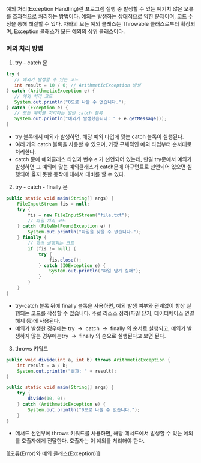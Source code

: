 예외 처리(Exception Handling)란 프로그램 실행 중 발생할 수 있는 예기치 않은 오류를 효과적으로 처리하는 방법이다. 예외는 발생하는 상대적으로 약한 문제이며, 코드 수정을 통해 해결할 수 있다. 자바의 모든 예외 클래스는 Throwable 클래스로부터 확장되며, Exception 클래스가 모든 예외의 상위 클래스이다.

### 예외 처리 방법
1. try - catch 문
 ```java
try {
    // 예외가 발생할 수 있는 코드
    int result = 10 / 0; // ArithmeticException 발생
} catch (ArithmeticException e) {
    // 예외 처리 코드
    System.out.println("0으로 나눌 수 없습니다.");
} catch (Exception e) {
    // 모든 예외를 처리하는 일반 catch 블록
    System.out.println("예외가 발생했습니다: " + e.getMessage());
}
```
- try 블록에서 예외가 발생하면, 해당 예외 타입에 맞는 catch 블록이 실행된다.
- 여러 개의 catch 블록을 사용할 수 있으며, 가장 구체적인 예외 타입부터 순서대로 처리한다.
- catch 문에 예외클래스 타입과 변수 e 가 선언되어 있는데, 만일 try문에서 예외가 발생하면 그 예외에 맞는 예외클래스가 catch문에 아규먼트로 선언되어 있으면 실행되어 옳지 못한 동작에 대해서 대비를 할 수 있다.

2. try - catch - finally 문
```java
public static void main(String[] args) {
    FileInputStream fis = null;
    try {
        fis = new FileInputStream("file.txt");
        // 파일 처리 코드
    } catch (FileNotFoundException e) {
        System.out.println("파일을 찾을 수 없습니다.");
    } finally {
        // 항상 실행되는 코드
        if (fis != null) {
            try {
                fis.close();
            } catch (IOException e) {
                System.out.println("파일 닫기 실패");
            }
        }
    }
}
```
- try-catch 블록 뒤에 finally 블록을 사용하면, 예외 발생 여부와 관계없이 항상 실행되는 코드를 작성할 수 있습니다. 주로 리소스 정리(파일 닫기, 데이터베이스 연결 해제 등)에 사용된다.
- 예외가 발생한 경우에는 try  →  catch  →  finally 의 순서로 실행되고, 예외가 발생하지 않는 경우에는try  →  finally 의 순으로 실행된다고 보면 된다.

3. throws 키워드
```java
public void divide(int a, int b) throws ArithmeticException {
    int result = a / b;
    System.out.println("결과: " + result);
}

public static void main(String[] args) {
    try {
        divide(10, 0);
    } catch (ArithmeticException e) {
        System.out.println("0으로 나눌 수 없습니다.");
    }
}
```
- 메서드 선언부에 throws 키워드를 사용하면, 해당 메서드에서 발생할 수 있는 예외를 호출자에게 전달한다. 호출자는 이 예외를 처리해야 한다.




[[오류(Error)와 예외 클래스(Exception)]]





